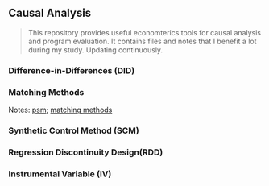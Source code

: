 ## Causal Analysis

> This repository provides useful economterics tools for causal analysis and program evaluation.
It contains files and notes that I benefit a lot during my study. 
> Updating continuously.

### Difference-in-Differences (DID)

### Matching Methods
Notes: [psm](https://github.com/zxecon/causality/blob/master/psm.md); [matching methods](https://github.com/zxecon/causality/blob/master/matching.md)

### Synthetic Control Method (SCM)

### Regression Discontinuity Design(RDD)

### Instrumental Variable (IV)
